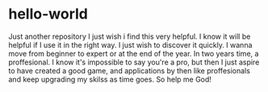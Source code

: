 # hello-world
Just another repository
I just wish i find this very helpful. I know it will be helpful if I use it in the right way. I just wish to discover it quickly.
I wanna move from beginner to  expert or at the end of the year. In two years time, a proffesional. I know it's impossible to say you're a pro, but then I just aspire to have created a good game, and applications by then like proffesionals and keep upgrading my skilss as time goes. So help me God!
